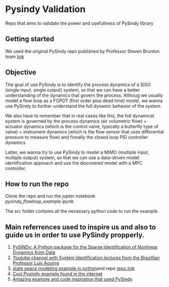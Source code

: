 # Pysindy Validation

Repo that aims to validate the power and usefullness of PySindy library

## Getting started

We used the original PySindy repo published by Professor Steven Brunton team [link](https://github.com/dynamicslab/pysindy)

## Objective

The goal of use PySindy is to identify the process dynamics of a SISO (single input, single output) system, so that we can have a better understanding of the dynamics that govern the process. Althoug we usually model a flow loop as a FOPDT (first order plus dead time) model, we wanna use PySindy to further understand the full dynamic behavior of the system. 

We also have to remember that in real cases like this, the full dynamical system is governed by the process dynamics (air volumetric flow) + actuator dynamics (which is the control valve, typically a butterfly type of valve) + instrument dynamics (which is the flow sensor that uses differential pressure to measure flow) and finnally the closed loop PID controller dynamics.

Latter, we wanna try to use PySindy to model a MIMO (multiple input, multiple output) system, so that we can use a data-driven model identification approach and use the discovered model with a MPC controller.

## How to run the repo

Clone the repo and run the jupter notebook *pysindy_flowloop_example.ipynb*

The src folder contains all the necessary python code to run the example.

## Main referrences used to inspire us and also to guide us in order to use PySindy propperly.


1. [PySINDy: A Python package for the Sparse
Identification of Nonlinear Dynamics from Data](https://arxiv.org/pdf/2004.08424v1.pdf)
2. [Youtube channel with System Identification lectures from the Brazillian Professor Luis Aguirre](https://www.youtube.com/watch?v=TWdgSG0sMlQ&list=PLALrL4i0Pz6DrrCkkJ-k-_S3qi1bFzUUu)
3. [state space modeling example in python](http://apmonitor.com/pdc/index.php/Main/StateSpaceModel)and repo [repo link](https://github.com/rlabbe/Kalman-and-Bayesian-Filters-in-Python)
5. [Cool Pysindy example found in the internet](https://www.futurescienceleaders.com/blog/2022/06/discovering-the-governing-differential-equations-of-a-combustion-system-using-sindy/)
6. [Amazing example and code inspiration that used PySindy](https://github.com/bstollnitz/sindy)
